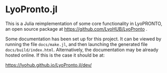 # LyoPronto.jl

This is a Julia reimplementation of some core functionality in LyoPRONTO, an open source package at https://github.com/LyoHUB/LyoPronto .

Some documentation has been set up for this project. It can be viewed by
running the file `docs/make.jl`, and then launching the generated file
`docs/build/index.html`.
Alternatively, the documentation may be already hosted online.
If this is the case it should be at:

https://lyohub.github.io/LyoPronto.jl/dev/
